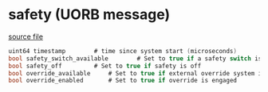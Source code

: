 # safety (UORB message)
        


[source file](https://github.com/PX4/PX4-Autopilot/blob/master/msg/safety.msg)

```c
uint64 timestamp		# time since system start (microseconds)
bool safety_switch_available		# Set to true if a safety switch is connected
bool safety_off			# Set to true if safety is off
bool override_available		# Set to true if external override system is connected
bool override_enabled		# Set to true if override is engaged

```
